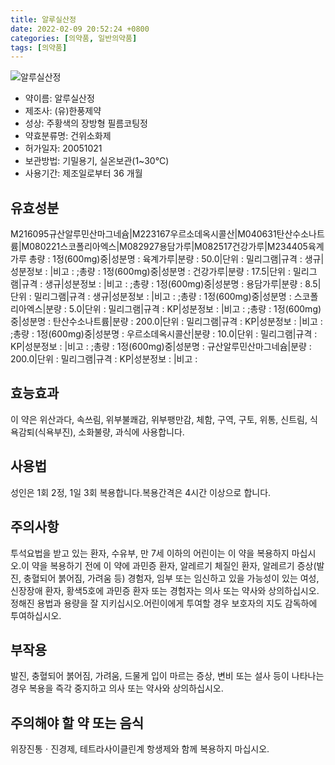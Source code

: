 ```yaml
---
title: 알루실산정
date: 2022-02-09 20:52:24 +0800
categories: [의약품, 일반의약품]
tags: [의약품]
---
```

![알루실산정](https://nedrug.mfds.go.kr/pbp/cmn/itemImageDownload/147428288104000064)

- 약이름: 알루실산정
- 제조사: (유)한풍제약
- 성상: 주황색의 장방형 필름코팅정
- 약효분류명: 건위소화제
- 허가일자: 20051021
- 보관방법: 기밀용기, 실온보관(1~30℃)
- 사용기간: 제조일로부터 36 개월
## 유효성분
M216095규산알루민산마그네슘|M223167우르소데옥시콜산|M040631탄산수소나트륨|M080221스코폴리아엑스|M082927용담가루|M082517건강가루|M234405육계가루
총량 : 1정(600mg)중|성분명 : 육계가루|분량 : 50.0|단위 : 밀리그램|규격 : 생규|성분정보 : |비고 : ;총량 : 1정(600mg)중|성분명 : 건강가루|분량 : 17.5|단위 : 밀리그램|규격 : 생규|성분정보 : |비고 : ;총량 : 1정(600mg)중|성분명 : 용담가루|분량 : 8.5|단위 : 밀리그램|규격 : 생규|성분정보 : |비고 : ;총량 : 1정(600mg)중|성분명 : 스코폴리아엑스|분량 : 5.0|단위 : 밀리그램|규격 : KP|성분정보 : |비고 : ;총량 : 1정(600mg)중|성분명 : 탄산수소나트륨|분량 : 200.0|단위 : 밀리그램|규격 : KP|성분정보 : |비고 : ;총량 : 1정(600mg)중|성분명 : 우르소데옥시콜산|분량 : 10.0|단위 : 밀리그램|규격 : KP|성분정보 : |비고 : ;총량 : 1정(600mg)중|성분명 : 규산알루민산마그네슘|분량 : 200.0|단위 : 밀리그램|규격 : KP|성분정보 : |비고 :
## 효능효과
이 약은 위산과다, 속쓰림, 위부불쾌감, 위부팽만감, 체함, 구역, 구토, 위통, 신트림, 식욕감퇴(식욕부진), 소화불량, 과식에 사용합니다.
## 사용법
성인은 1회 2정, 1일 3회 복용합니다.복용간격은 4시간 이상으로 합니다.
## 주의사항
투석요법을 받고 있는 환자, 수유부, 만 7세 이하의 어린이는 이 약을 복용하지 마십시오.이 약을 복용하기 전에 이 약에 과민증 환자, 알레르기 체질인 환자, 알레르기 증상(발진, 충혈되어 붉어짐, 가려움 등) 경험자, 임부 또는 임신하고 있을 가능성이 있는 여성, 신장장애 환자, 황색5호에 과민증 환자 또는 경험자는 의사 또는 약사와 상의하십시오.정해진 용법과 용량을 잘 지키십시오.어린이에게 투여할 경우 보호자의 지도 감독하에 투여하십시오.
## 부작용
발진, 충혈되어 붉어짐, 가려움, 드물게 입이 마르는 증상, 변비 또는 설사 등이 나타나는 경우 복용을 즉각 중지하고 의사 또는 약사와 상의하십시오.
## 주의해야 할 약 또는 음식
위장진통ㆍ진경제, 테트라사이클린계 항생제와 함께 복용하지 마십시오.

